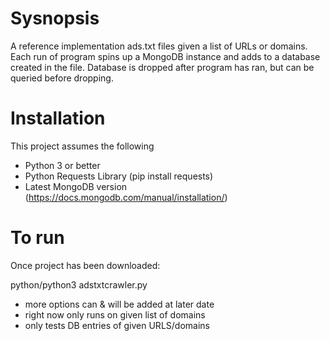 # Sysnopsis

A reference implementation ads.txt files given a list of URLs or domains. Each run of program spins up a MongoDB instance and adds to a database created in the file. Database is dropped after program has ran, but can be queried before dropping. 


# Installation

This project assumes the following

* Python 3 or better
* Python Requests Library (pip install requests)
* Latest MongoDB version (https://docs.mongodb.com/manual/installation/)

# To run

Once project has been downloaded:

python/python3 adstxtcrawler.py

- more options can & will be added at later date
- right now only runs on given list of domains
- only tests DB entries of given URLS/domains
